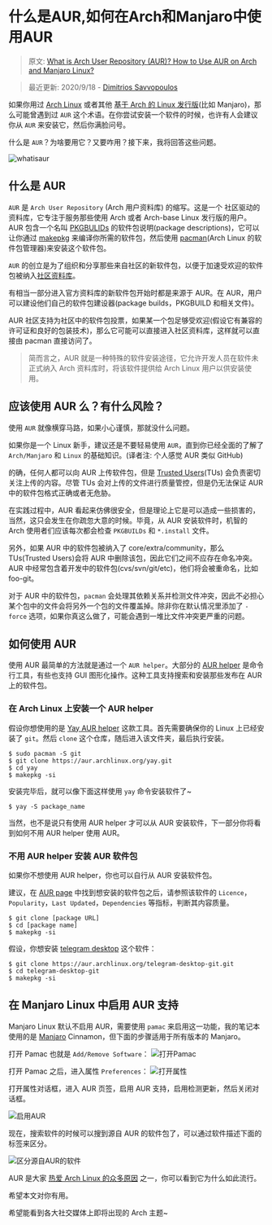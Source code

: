 # 什么是AUR,如何在Arch和Manjaro中使用AUR

> 原文: [What is Arch User Repository (AUR)? How to Use AUR on Arch and Manjaro Linux?](https://itsfoss.com/aur-arch-linux/)

> 最近更新: 2020/9/18 - [Dimitrios Savvopoulos](https://itsfoss.com/author/dimitrios/)

如果你用过 [Arch Linux](https://www.archlinux.org/) 或者其他 [基于 Arch 的 Linux 发行版](https://itsfoss.com/arch-based-linux-distros/)(比如 Manjaro)，那么可能曾遇到过 `AUR` 这个术语。在你尝试安装一个软件的时候，也许有人会建议你从 `AUR` 来安装它，然后你满脸问号。

什么是 `AUR`？为啥要用它？又要咋用？接下来，我将回答这些问题。

![whatisaur](https://i1.wp.com/itsfoss.com/wp-content/uploads/2020/04/what-is-aur.png?w=800&ssl=1)

## 什么是 AUR
`AUR` 是 `Arch User Repository` (Arch 用户资料库) 的缩写。这是一个
社区驱动的资料库，它专注于服务那些使用 Arch 或者 Arch-base Linux 发行版的用户。AUR 包含一个名叫 [PKGBULIDs](https://wiki.archlinux.org/index.php/PKGBUILD) 的软件包说明(package descriptions)，它可以让你通过 [makepkg](https://wiki.archlinux.org/index.php/Makepkg) 来编译你所需的软件包，然后使用 [pacman](https://wiki.archlinux.org/index.php/Pacman#Additional_commands)(Arch Linux 的软件包管理器)来安装这个软件包。

`AUR` 的创立是为了组织和分享那些来自社区的新软件包，以便于加速受欢迎的软件包被纳入[社区资料库](https://wiki.archlinux.org/index.php/Community_repository)。

有相当一部分进入官方资料库的新软件包开始时都是来源于 AUR。在 AUR，用户可以建设他们自己的软件包建设器(package builds，PKGBUILD 和相关文件)。

AUR 社区支持为社区中的软件包投票，如果某一个包足够受欢迎(假设它有兼容的许可证和良好的包装技术)，那么它可能可以直接进入社区资料库，这样就可以直接由 pacman 直接访问了。

> 简而言之，AUR 就是一种特殊的软件安装途径，它允许开发人员在软件未正式纳入 Arch 资料库时，将该软件提供给 Arch Linux 用户以供安装使用。

## 应该使用 AUR 么？有什么风险？
使用 `AUR` 就像横穿马路，如果小心谨慎，那就没什么问题。

如果你是一个 Linux 新手，建议还是不要轻易使用 `AUR`，直到你已经全面的了解了 `Arch/Manjaro` 和 `Linux` 的基础知识。(译者注: 个人感觉 AUR 类似 GitHub)

的确，任何人都可以向 AUR 上传软件包，但是 [Trusted Users](https://wiki.archlinux.org/index.php/Trusted_Users)(TUs) 会负责密切关注上传的内容。尽管 TUs 会对上传的文件进行质量管控，但是仍无法保证 AUR 中的软件包格式正确或者无危胁。

在实践过程中，AUR 看起来仿佛很安全，但是理论上它是可以造成一些损害的，当然，这只会发生在你疏忽大意的时候。毕竟，从 AUR 安装软件时，机智的 Arch 使用者们应该每次都会检查 `PKGBUILDs` 和 `*.install` 文件。

另外，如果 AUR 中的软件包被纳入了 core/extra/community，那么 TUs(Trusted Users)会将 AUR 中删除该包，因此它们之间不应存在命名冲突。AUR 中经常包含着开发中的软件包(cvs/svn/git/etc)，他们将会被重命名，比如 foo-git。

对于 AUR 中的软件包，`pacman` 会处理其依赖关系并检测文件冲突，因此不必担心某个包中的文件会将另外一个包的文件覆盖掉。除非你在默认情况里添加了 `-force` 选项，如果你真这么做了，可能会遇到一堆比文件冲突更严重的问题。

## 如何使用 AUR
使用 AUR 最简单的方法就是通过一个 `AUR helper`。大部分的 [AUR helper](https://itsfoss.com/best-aur-helpers/) 是命令行工具，有些也支持 GUI 图形化操作。这种工具支持搜索和安装那些发布在 AUR 上的软件包。

### 在 Arch Linux 上安装一个 AUR helper
假设你想使用的是 [Yay AUR helper](https://github.com/Jguer/yay) 这款工具。首先需要确保你的 Linux 上已经安装了 `git`。然后 `clone` 这个仓库，随后进入该文件夹，最后执行安装。

``` shell
$ sudo pacman -S git
$ git clone https://aur.archlinux.org/yay.git
$ cd yay
$ makepkg -si
```

安装完毕后，就可以像下面这样使用 `yay` 命令安装软件了~

``` shell
$ yay -S package_name
```

当然，也不是说只有使用 AUR helper 才可以从 AUR 安装软件，下一部分你将看到如何不用 AUR helper 使用 AUR。

### 不用 AUR helper 安装 AUR 软件包
如果你不想使用 AUR helper，你也可以自行从 AUR 安装软件包。

建议，在 [AUR page](https://aur.archlinux.org/) 中找到想安装的软件包之后，请参照该软件的 `Licence`，`Popularity`，`Last Updated`，`Dependencies` 等指标，判断其内容质量。

``` shell
$ git clone [package URL]
$ cd [package name]
$ makepkg -si
```

假设，你想安装 [telegram desktop](https://aur.archlinux.org/packages/telegram-desktop-git) 这个软件：

``` shell
$ git clone https://aur.archlinux.org/telegram-desktop-git.git
$ cd telegram-desktop-git
$ makepkg -si
```

## 在 Manjaro Linux 中启用 AUR 支持
Manjaro Linux 默认不启用 AUR，需要使用 `pamac` 来启用这一功能，我的笔记本使用的是 [Manjaro](https://manjaro.org/) Cinnamon，但下面的步骤适用于所有版本的 Manjaro。

打开 Pamac 也就是 `Add/Remove Software`：
![打开Pamac](https://i1.wp.com/i.imgur.com/kFF6HtW.png?ssl=1)

打开 Pamac 之后，进入属性 `Preferences`：
![打开属性](https://i0.wp.com/i.imgur.com/47r963A.png?ssl=1)

打开属性对话框，进入 AUR 页签，启用 AUR 支持，启用检测更新，然后关闭对话框。

![启用AUR](https://i1.wp.com/i.imgur.com/UThiDHO.png?ssl=1)

现在，搜索软件的时候可以搜到源自 AUR 的软件包了，可以通过软件描述下面的标签来区分。

![区分源自AUR的软件](https://i2.wp.com/i.imgur.com/RM5BKi2.png?ssl=1)

AUR 是大家 [热爱 Arch Linux 的众多原因](https://itsfoss.com/why-arch-linux/) 之一，你可以看到它为什么如此流行。

希望本文对你有用。

希望能看到各大社交媒体上即将出现的 Arch 主题~
